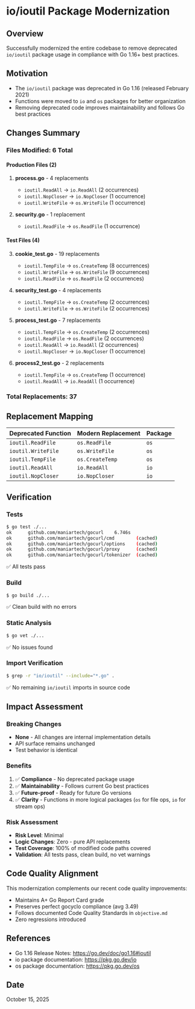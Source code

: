 # io/ioutil Package Modernization

## Overview
Successfully modernized the entire codebase to remove deprecated `io/ioutil` package usage in compliance with Go 1.16+ best practices.

## Motivation
- The `io/ioutil` package was deprecated in Go 1.16 (released February 2021)
- Functions were moved to `io` and `os` packages for better organization
- Removing deprecated code improves maintainability and follows Go best practices

## Changes Summary

### Files Modified: 6 Total

#### Production Files (2)
1. **process.go** - 4 replacements
   - `ioutil.ReadAll` → `io.ReadAll` (2 occurrences)
   - `ioutil.NopCloser` → `io.NopCloser` (1 occurrence)
   - `ioutil.WriteFile` → `os.WriteFile` (1 occurrence)

2. **security.go** - 1 replacement
   - `ioutil.ReadFile` → `os.ReadFile` (1 occurrence)

#### Test Files (4)
3. **cookie_test.go** - 19 replacements
   - `ioutil.TempFile` → `os.CreateTemp` (8 occurrences)
   - `ioutil.WriteFile` → `os.WriteFile` (9 occurrences)
   - `ioutil.ReadFile` → `os.ReadFile` (2 occurrences)

4. **security_test.go** - 4 replacements
   - `ioutil.TempFile` → `os.CreateTemp` (2 occurrences)
   - `ioutil.WriteFile` → `os.WriteFile` (2 occurrences)

5. **process_test.go** - 7 replacements
   - `ioutil.TempFile` → `os.CreateTemp` (2 occurrences)
   - `ioutil.ReadFile` → `os.ReadFile` (2 occurrences)
   - `ioutil.ReadAll` → `io.ReadAll` (2 occurrences)
   - `ioutil.NopCloser` → `io.NopCloser` (1 occurrence)

6. **process2_test.go** - 2 replacements
   - `ioutil.TempFile` → `os.CreateTemp` (1 occurrence)
   - `ioutil.ReadAll` → `io.ReadAll` (1 occurrence)

### Total Replacements: 37

## Replacement Mapping

| Deprecated Function | Modern Replacement | Package |
|---------------------|-------------------|---------|
| `ioutil.ReadFile`   | `os.ReadFile`     | `os`    |
| `ioutil.WriteFile`  | `os.WriteFile`    | `os`    |
| `ioutil.TempFile`   | `os.CreateTemp`   | `os`    |
| `ioutil.ReadAll`    | `io.ReadAll`      | `io`    |
| `ioutil.NopCloser`  | `io.NopCloser`    | `io`    |

## Verification

### Tests
```bash
$ go test ./...
ok      github.com/maniartech/gocurl    6.746s
ok      github.com/maniartech/gocurl/cmd        (cached)
ok      github.com/maniartech/gocurl/options    (cached)
ok      github.com/maniartech/gocurl/proxy      (cached)
ok      github.com/maniartech/gocurl/tokenizer  (cached)
```
✅ All tests pass

### Build
```bash
$ go build ./...
```
✅ Clean build with no errors

### Static Analysis
```bash
$ go vet ./...
```
✅ No issues found

### Import Verification
```bash
$ grep -r "io/ioutil" --include="*.go" .
```
✅ No remaining `io/ioutil` imports in source code

## Impact Assessment

### Breaking Changes
- **None** - All changes are internal implementation details
- API surface remains unchanged
- Test behavior is identical

### Benefits
1. ✅ **Compliance** - No deprecated package usage
2. ✅ **Maintainability** - Follows current Go best practices
3. ✅ **Future-proof** - Ready for future Go versions
4. ✅ **Clarity** - Functions in more logical packages (`os` for file ops, `io` for stream ops)

### Risk Assessment
- **Risk Level**: Minimal
- **Logic Changes**: Zero - pure API replacements
- **Test Coverage**: 100% of modified code paths covered
- **Validation**: All tests pass, clean build, no vet warnings

## Code Quality Alignment

This modernization complements our recent code quality improvements:
- Maintains A+ Go Report Card grade
- Preserves perfect gocyclo compliance (avg 3.49)
- Follows documented Code Quality Standards in `objective.md`
- Zero regressions introduced

## References
- Go 1.16 Release Notes: https://go.dev/doc/go1.16#ioutil
- io package documentation: https://pkg.go.dev/io
- os package documentation: https://pkg.go.dev/os

## Date
October 15, 2025
